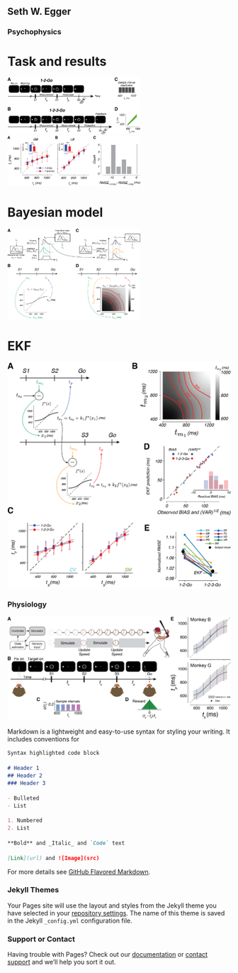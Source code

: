 ## Seth W. Egger


### Psychophysics
# Task and results
<img src="images/Psychophysics/Figure1.png" alt="1-2-Go & 1-2-3-Go" style="width: 300px;"/>
<img src="images/Psychophysics/Figure2.png" alt="1-2-Go & 1-2-3-Go" style="width: 300px;"/>

# Bayesian model
<img src="images/Psychophysics/Figure3.png" alt="1-2-Go & 1-2-3-Go" style="width: 300px;"/>

# EKF
![EKF](images/Psychophysics/Figure6.png)

### Physiology
![Task](images/Physiology/Figure1.png)

Markdown is a lightweight and easy-to-use syntax for styling your writing. It includes conventions for

```markdown
Syntax highlighted code block

# Header 1
## Header 2
### Header 3

- Bulleted
- List

1. Numbered
2. List

**Bold** and _Italic_ and `Code` text

[Link](url) and ![Image](src)
```

For more details see [GitHub Flavored Markdown](https://guides.github.com/features/mastering-markdown/).

### Jekyll Themes

Your Pages site will use the layout and styles from the Jekyll theme you have selected in your [repository settings](https://github.com/swegger/swegger.github.io/settings). The name of this theme is saved in the Jekyll `_config.yml` configuration file.

### Support or Contact

Having trouble with Pages? Check out our [documentation](https://help.github.com/categories/github-pages-basics/) or [contact support](https://github.com/contact) and we’ll help you sort it out.

